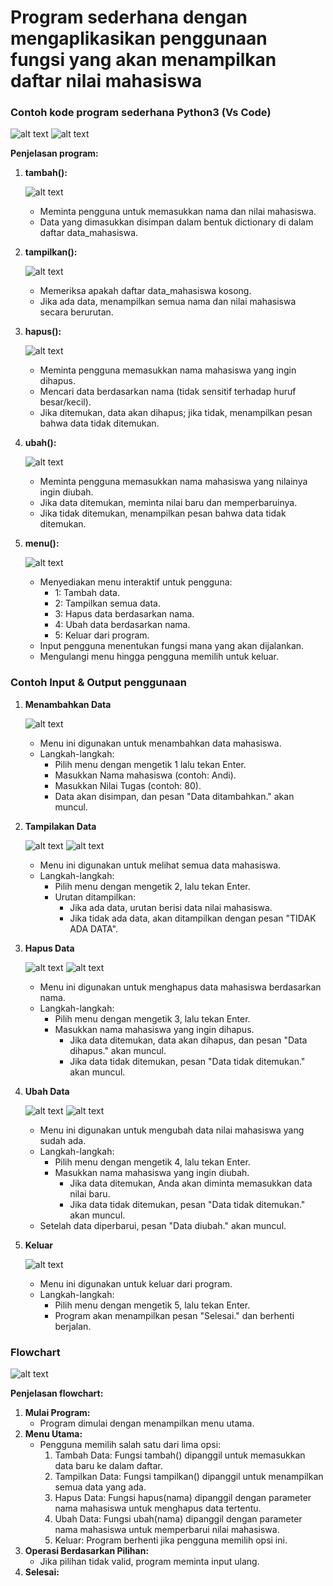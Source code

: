 # Program sederhana dengan mengaplikasikan penggunaan fungsi yang akan menampilkan daftar nilai mahasiswa

### Contoh kode program sederhana Python3 (Vs Code)

![alt text](image.png) 
![alt text](image-1.png)

**Penjelasan program:**
1.	**tambah():**

      ![alt text](image-2.png)

      * Meminta pengguna untuk memasukkan nama dan nilai mahasiswa.
      * Data yang dimasukkan disimpan dalam bentuk dictionary di dalam daftar data_mahasiswa.
2.	**tampilkan():**

      ![alt text](image-3.png)

      * Memeriksa apakah daftar data_mahasiswa kosong.
      * Jika ada data, menampilkan semua nama dan nilai mahasiswa secara berurutan.
3.	**hapus():**

      ![alt text](image-4.png)

      * Meminta pengguna memasukkan nama mahasiswa yang ingin dihapus.
      * Mencari data berdasarkan nama (tidak sensitif terhadap huruf besar/kecil).
      * Jika ditemukan, data akan dihapus; jika tidak, menampilkan pesan bahwa data tidak ditemukan.
4.	**ubah():**

      ![alt text](image-5.png)

      * Meminta pengguna memasukkan nama mahasiswa yang nilainya ingin diubah.
      * Jika data ditemukan, meminta nilai baru dan memperbaruinya.
      * Jika tidak ditemukan, menampilkan pesan bahwa data tidak ditemukan.
5.	**menu():**

      ![alt text](image-6.png)

      * Menyediakan menu interaktif untuk pengguna:
           - 1: Tambah data.
           - 2: Tampilkan semua data.
           - 3: Hapus data berdasarkan nama.
           - 4: Ubah data berdasarkan nama.
           - 5: Keluar dari program.
      * Input pengguna menentukan fungsi mana yang akan dijalankan.
      * Mengulangi menu hingga pengguna memilih untuk keluar.

### Contoh Input & Output penggunaan

1.	**Menambahkan Data**

      ![alt text](image-7.png)

      * Menu ini digunakan untuk menambahkan data mahasiswa.
      * Langkah-langkah:
           - Pilih menu dengan mengetik 1 lalu tekan Enter.
           - Masukkan Nama mahasiswa (contoh: Andi).
           - Masukkan Nilai Tugas (contoh: 80).
           - Data akan disimpan, dan pesan "Data ditambahkan." akan muncul.

2.	**Tampilakan Data**

      ![alt text](image-8.png)
      ![alt text](image-9.png)

      * Menu ini digunakan untuk melihat semua data mahasiswa.
      * Langkah-langkah:
           - Pilih menu dengan mengetik 2, lalu tekan Enter.
           - Urutan ditampilkan:
                - Jika ada data, urutan berisi data nilai mahasiswa.
                - Jika tidak ada data, akan ditampilkan dengan pesan "TIDAK ADA DATA".

3.	**Hapus Data**

      ![alt text](image-10.png)
      ![alt text](image-11.png)

       * Menu ini digunakan untuk menghapus data mahasiswa berdasarkan nama.
      * Langkah-langkah:
           - Pilih menu dengan mengetik 3, lalu tekan Enter.
           - Masukkan nama mahasiswa yang ingin dihapus.
                - Jika data ditemukan, data akan dihapus, dan pesan "Data dihapus." akan muncul.
                - Jika data tidak ditemukan, pesan "Data tidak ditemukan." akan muncul.

4.	**Ubah Data**

      ![alt text](image-12.png)
      ![alt text](image-13.png)

      * Menu ini digunakan untuk mengubah data nilai mahasiswa yang sudah ada.
      * Langkah-langkah:
           - Pilih menu dengan mengetik 4, lalu tekan Enter.
           - Masukkan nama mahasiswa yang ingin diubah.
                - Jika data ditemukan, Anda akan diminta memasukkan data nilai baru.
                - Jika data tidak ditemukan, pesan "Data tidak ditemukan." akan muncul.
     - Setelah data diperbarui, pesan "Data diubah." akan muncul.

5.	**Keluar**

      ![alt text](image-14.png)

      * Menu ini digunakan untuk keluar dari program.
      * Langkah-langkah:
           - Pilih menu dengan mengetik 5, lalu tekan Enter.
           - Program akan menampilkan pesan "Selesai." dan berhenti berjalan.

### Flowchart 

![alt text](image-15.png)

**Penjelasan flowchart:**
1.	**Mulai Program:**
     * Program dimulai dengan menampilkan menu utama.
2.	**Menu Utama:**
     * Pengguna memilih salah satu dari lima opsi:
         1.	Tambah Data: Fungsi tambah() dipanggil untuk memasukkan data baru ke dalam daftar.
         2.	Tampilkan Data: Fungsi tampilkan() dipanggil untuk menampilkan semua data yang ada.
         3.	Hapus Data: Fungsi hapus(nama) dipanggil dengan parameter nama mahasiswa untuk menghapus data tertentu.
         4.	Ubah Data: Fungsi ubah(nama) dipanggil dengan parameter nama mahasiswa untuk memperbarui nilai mahasiswa.
         5.	Keluar: Program berhenti jika pengguna memilih opsi ini.
3.	**Operasi Berdasarkan Pilihan:**
     * Jika pilihan tidak valid, program meminta input ulang.
4.	**Selesai:**

